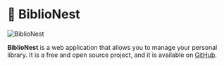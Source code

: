 # 📖 BiblioNest

![BiblioNest](https://cdn.discordapp.com/attachments/1036283158481600534/1051165762657730680/BiblioNest.png)

**BiblioNest** is a web application that allows you to manage your personal library. It is a free and open source project, and it is available on [GitHub]().




